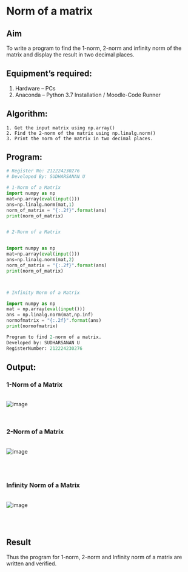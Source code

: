# Norm of a matrix
## Aim
To write a program to find the 1-norm, 2-norm and infinity norm of the matrix and display the result in two decimal places.
## Equipment’s required:
1.	Hardware – PCs
2.	Anaconda – Python 3.7 Installation / Moodle-Code Runner
## Algorithm:
	1. Get the input matrix using np.array()   
    2. Find the 2-norm of the matrix using np.linalg.norm()
	3. Print the norm of the matrix in two decimal places.
## Program:
```Python
# Register No: 212224230276
# Developed By: SUDHARSANAN U

# 1-Norm of a Matrix
import numpy as np
mat=np.array(eval(input()))
ans=np.linalg.norm(mat,1)
norm_of_matrix = "{:.2f}".format(ans)
print(norm_of_matrix)


# 2-Norm of a Matrix


import numpy as np
mat=np.array(eval(input()))
ans=np.linalg.norm(mat,2)
norm_of_matrix = "{:.2f}".format(ans)
print(norm_of_matrix)



# Infinity Norm of a Matrix

import numpy as np
mat = np.array(eval(input()))
ans = np.linalg.norm(mat,np.inf)
normofmatrix = "{:.2f}".format(ans)
print(normofmatrix)

Program to find 2-norm of a matrix.
Developed by: SUDHARSANAN U 
RegisterNumber: 212224230276

```
## Output:
### 1-Norm of a Matrix

<br>![image](https://github.com/user-attachments/assets/34a37310-c0e6-4c10-9f68-477b3eee5ed5)

<br>

### 2-Norm of a Matrix
<br>![image](https://github.com/user-attachments/assets/bfaff86f-fc69-4776-b53a-61bafa767c41)

<br>
<br>

### Infinity Norm of a Matrix
<br>![image](https://github.com/user-attachments/assets/aa13eefb-b17a-4c40-a8b9-59f3badada97)

<br>
<br>

## Result
Thus the program for 1-norm, 2-norm and Infinity norm of a matrix are written and verified.

